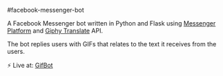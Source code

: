 #facebook-messenger-bot

A Facebook Messenger bot written in Python and Flask using [Messenger Platform](https://developers.facebook.com/docs/messenger-platform) and [Giphy Translate](https://developers.giphy.com/docs/) API.

The bot replies users with GIFs that relates to the text it receives from the users. 

:zap: Live at: [GifBot](https://www.facebook.com/Giphying/)